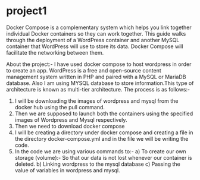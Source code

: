 # project1

Docker Compose is a complementary system which helps you link together individual Docker containers so they can work together. This guide walks through the deployment of a WordPress container and another MySQL container that WordPress will use to store its data. Docker Compose will facilitate the networking between them.

About the project:- 
I have used docker compose to host wordpress in order to create an app. WordPress is a free and open-source content management system written in PHP and paired with a MySQL or MariaDB database. Also I am using MYSQL database to store information.This type of architecture is known as multi-tier architecture.
The process is as follows:-

1. I will be downloading the images of wordpress and mysql from the docker hub using the pull command.
2. Then we are supposed to launch both the containers using the specified images of Wordpress and Mysql respectively.
3. Then we need to download docker compose
4. I will be creating a directory under docker compose and creating a file in the directory docker-compose.yml and in the file we will be writing the code.
5. In the code we are using various commands to:- 
a) To create our own storage (volume):- So that our data is not lost whenever our container is deleted.
b) Linking wordpress to the mysql database
c) Passing the value of variables in wordpress and mysql.
